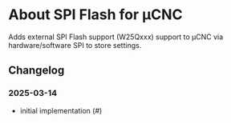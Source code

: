 # About SPI Flash for µCNC

Adds external SPI Flash support (W25Qxxx) support to µCNC via hardware/software SPI to store settings.

## Changelog

### 2025-03-14

- initial implementation (#)
